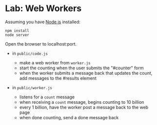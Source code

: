 # Lab: Web Workers

Assuming you have [Node.js](http://nodejs.org) installed:

    npm install
    node server

Open the browser to localhost:port.

* in `public/code.js`
    * make a web worker from `worker.js`
    * start the counting when the user submits the "#counter" form
    * when the worker submits a message back that updates the count, add messages to the #results element

* in `public/worker.js`
    * listens for a `count` message
    * when receiving a `count` message, begins counting to 10 billion
    * every 1 billion, have the worker post a message back to the web page
    * when done counting, send a done message back

